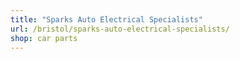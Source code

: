 ```yaml
---
title: "Sparks Auto Electrical Specialists"
url: /bristol/sparks-auto-electrical-specialists/
shop: car parts
---
```

